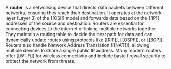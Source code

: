 A **router** is a networking device that directs data packets between different networks, ensuring they reach their destination. It operates at the network layer (Layer 3) of the [[OSI]] model and forwards data based on the [[IP]] addresses of the source and destination. Routers are essential for connecting devices to the internet or linking multiple networks together. They maintain a routing table to decide the best path for data and can dynamically update routes using protocols like [[RIP]], [[OSPF]], or [[BGP]]. Routers also handle Network Address Translation ([[NAT]]), allowing multiple devices to share a single public IP address. Many modern routers offer [[Wi-Fi]] for wireless connectivity and include basic firewall security to protect the network from threats.